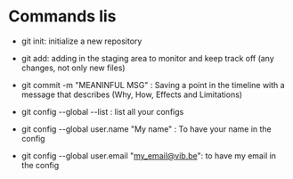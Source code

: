 # Commands lis

- git init: initialize a new repository
- git add: adding in the staging area to monitor and keep track off (any changes, not only new files)
- git commit -m "MEANINFUL MSG" : Saving a point in the timeline with a message that describes (Why, How, Effects and Limitations)

- git config --global --list : list all your configs
- git config --global user.name "My name" : To have your name in the config
- git config --global user.email "my_email@vib.be": to have my email in the config